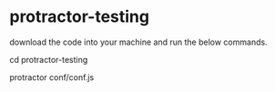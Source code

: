 # protractor-testing

download the code into your machine and run the below commands.

cd protractor-testing

protractor conf/conf.js
